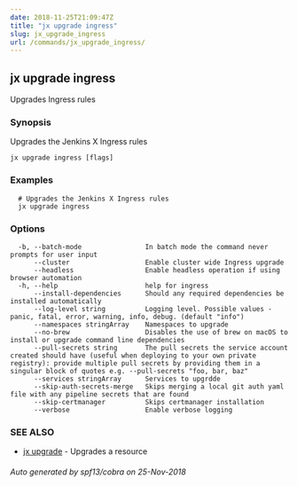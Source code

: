 ```yaml
---
date: 2018-11-25T21:09:47Z
title: "jx upgrade ingress"
slug: jx_upgrade_ingress
url: /commands/jx_upgrade_ingress/
---
```

## jx upgrade ingress

Upgrades Ingress rules

### Synopsis

Upgrades the Jenkins X Ingress rules

```
jx upgrade ingress [flags]
```

### Examples

```
  # Upgrades the Jenkins X Ingress rules
  jx upgrade ingress
```

### Options

```
  -b, --batch-mode                In batch mode the command never prompts for user input
      --cluster                   Enable cluster wide Ingress upgrade
      --headless                  Enable headless operation if using browser automation
  -h, --help                      help for ingress
      --install-dependencies      Should any required dependencies be installed automatically
      --log-level string          Logging level. Possible values - panic, fatal, error, warning, info, debug. (default "info")
      --namespaces stringArray    Namespaces to upgrade
      --no-brew                   Disables the use of brew on macOS to install or upgrade command line dependencies
      --pull-secrets string       The pull secrets the service account created should have (useful when deploying to your own private registry): provide multiple pull secrets by providing them in a singular block of quotes e.g. --pull-secrets "foo, bar, baz"
      --services stringArray      Services to upgrdde
      --skip-auth-secrets-merge   Skips merging a local git auth yaml file with any pipeline secrets that are found
      --skip-certmanager          Skips certmanager installation
      --verbose                   Enable verbose logging
```

### SEE ALSO

* [jx upgrade](/commands/jx_upgrade/)	 - Upgrades a resource

###### Auto generated by spf13/cobra on 25-Nov-2018
